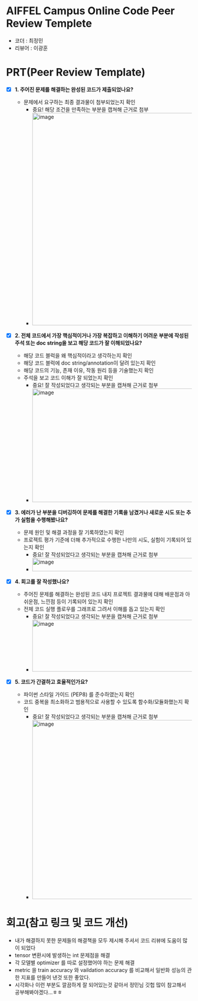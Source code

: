 # AIFFEL Campus Online Code Peer Review Templete
- 코더 : 최정민
- 리뷰어 : 이광훈


# PRT(Peer Review Template)
- [x]  **1. 주어진 문제를 해결하는 완성된 코드가 제출되었나요?**
    - 문제에서 요구하는 최종 결과물이 첨부되었는지 확인
        - 중요! 해당 조건을 만족하는 부분을 캡쳐해 근거로 첨부
        - <img width="767" height="574" alt="image" src="https://github.com/user-attachments/assets/6a27423a-0dd5-4339-9741-bef15efef05d" />

    
- [x]  **2. 전체 코드에서 가장 핵심적이거나 가장 복잡하고 이해하기 어려운 부분에 작성된 
주석 또는 doc string을 보고 해당 코드가 잘 이해되었나요?**
    - 해당 코드 블럭을 왜 핵심적이라고 생각하는지 확인
    - 해당 코드 블럭에 doc string/annotation이 달려 있는지 확인
    - 해당 코드의 기능, 존재 이유, 작동 원리 등을 기술했는지 확인
    - 주석을 보고 코드 이해가 잘 되었는지 확인
        - 중요! 잘 작성되었다고 생각되는 부분을 캡쳐해 근거로 첨부
        - <img width="538" height="307" alt="image" src="https://github.com/user-attachments/assets/1a5db834-92da-4aec-9ee6-e2a813f07387" />
        


        
- [x]  **3. 에러가 난 부분을 디버깅하여 문제를 해결한 기록을 남겼거나
새로운 시도 또는 추가 실험을 수행해봤나요?**
    - 문제 원인 및 해결 과정을 잘 기록하였는지 확인
    - 프로젝트 평가 기준에 더해 추가적으로 수행한 나만의 시도, 
    실험이 기록되어 있는지 확인
        - 중요! 잘 작성되었다고 생각되는 부분을 캡쳐해 근거로 첨부
        - <img width="584" height="36" alt="image" src="https://github.com/user-attachments/assets/62f8aa3d-98ec-49ad-8c38-33215a34cec3" />
        
- [x]  **4. 회고를 잘 작성했나요?**
    - 주어진 문제를 해결하는 완성된 코드 내지 프로젝트 결과물에 대해
    배운점과 아쉬운점, 느낀점 등이 기록되어 있는지 확인
    - 전체 코드 실행 플로우를 그래프로 그려서 이해를 돕고 있는지 확인
        - 중요! 잘 작성되었다고 생각되는 부분을 캡쳐해 근거로 첨부
        - <img width="838" height="140" alt="image" src="https://github.com/user-attachments/assets/a21d922b-52f2-441e-a9ce-1d8d2d986f6e" />

        
- [x]  **5. 코드가 간결하고 효율적인가요?**
    - 파이썬 스타일 가이드 (PEP8) 를 준수하였는지 확인
    - 코드 중복을 최소화하고 범용적으로 사용할 수 있도록 함수화/모듈화했는지 확인
        - 중요! 잘 작성되었다고 생각되는 부분을 캡쳐해 근거로 첨부
        - <img width="802" height="484" alt="image" src="https://github.com/user-attachments/assets/6b8325fd-32bf-452a-bc62-108a873259d5" />



# 회고(참고 링크 및 코드 개선)
- 내가 해결하지 못한 문제들의 해결책을 모두 제시해 주셔서 코드 리뷰에 도움이 많이 되었다
- tensor 변환시에 발생하는 int 문제점을 해결
- 각 모델별 optimizer 를 따로 설정했어야 하는 문제 해결
- metric 을 train accuracy 와 vaildation accuracy 를 비교해서 일반화 성능의 관한 지표를 만들어 낸것 또한 좋았다.
- 시각화나 이런 부분도 깔끔하게 잘 되어있는것 같아서 정민님 깃헙 많이 참고해서 공부해봐야겠다...ㅎㅎ

